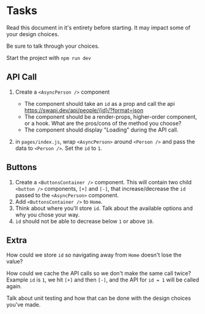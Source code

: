# Tasks

Read this document in it's entirety before starting. It may impact some of your design choices.

Be sure to talk through your choices.

Start the project with `npm run dev`

## API Call

1. Create a `<AsyncPerson />` component

   - The component should take an `id` as a prop and call the api https://swapi.dev/api/people/{id}/?format=json
   - The component should be a render-props, higher-order component, or a hook. What are the pros/cons of the method you choose?
   - The component should display "Loading" during the API call.

2. in `pages/index.js`, wrap `<AsyncPerson>` around `<Person />` and pass the data to `<Person />`. Set the `id` to `1`.

## Buttons

1. Create a `<ButtonsContainer />` component. This will contain two child `<button />` components, `[+]` and `[-]`, that increase/decrease the `id` passed to the `<AsyncPerson>` component.
2. Add `<ButtonsContainer />` to `Home`.
3. Think about where you'll store `id`. Talk about the available options and why you chose your way.
4. `id` should not be able to decrease below `1` or above `10`.

## Extra

How could we store `id` so navigating away from `Home` doesn't lose the value?

How could we cache the API calls so we don't make the same call twice? Example `id` is `1`, we hit `[+]` and then `[-]`, and the API for `id = 1` will be called again.

Talk about unit testing and how that can be done with the design choices you've made.
